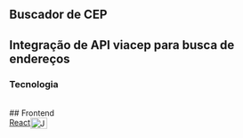 
## Buscador de CEP
## Integração de API viacep para busca de endereços
### Tecnologia
<br>
## Frontend
<br>
<a href="https://www.javascript.com/">React</a><img align="center" alt="JavaScript" height="20" width="30" src="https://cdn.jsdelivr.net/gh/devicons/devicon@latest/icons/react/react-original.svg">
